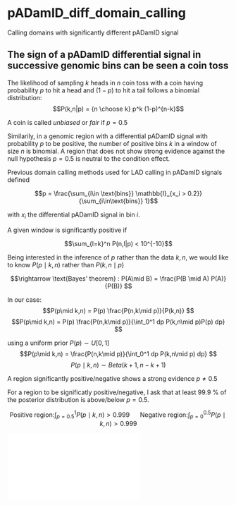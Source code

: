 # pADamID_diff_domain_calling
Calling domains with significantly different pADamID signal

## The sign of a pADamID differential signal in successive genomic bins can be seen a coin toss
The likelihood of sampling $k$ heads in $n$ coin toss with a coin having probability $p$ to hit a head and $(1-p)$ to hit a tail follows a binomial distribution:
$$P(k,n|p) = {n \choose k} p^k (1-p)^{n-k}$$

A coin is called *unbiased* or *fair* if $p=0.5$

Similarily, in a genomic region with a differential pADamID signal with probability $p$ to be positive, the number of positive bins $k$ in a window of size $n$ is binomial. A region that does not show strong evidence against the null hypothesis $p=0.5$ is neutral to the condition effect.

Previous domain calling methods used for LAD calling in pADamID signals defined

$$p = \frac{\sum_{i\in \text{bins}} \mathbb{I}_{x_i > 0.2}}{\sum_{i\in\text{bins}} 1}$$

with $x_i$ the differential pADamID signal in bin $i$.

A given window is significantly positive if

$$\sum_{l=k}^n P(n,l|p) < 10^{-10}$$

Being interested in the inference of $p$ rather than the data $k,n$, we would like to know $P(p\mid k,n)$ rather than $P(k,n\mid p)$

$$\rightarrow \text{Bayes' theorem} : P(A\mid B) = \frac{P(B \mid A) P(A)}{P(B)} $$

In our case:
$$P(p\mid k,n) = P(p) \frac{P(n,k\mid p)}{P(k,n)} $$
$$P(p\mid k,n) = P(p) \frac{P(n,k\mid p)}{\int_0^1 dp P(k,n\mid p)P(p) dp} $$

using a uniform prior $P(p)\sim U[0,1]$
$$P(p\mid k,n) = \frac{P(n,k\mid p)}{\int_0^1 dp P(k,n\mid p) dp} $$
$$P(p\mid k,n) \sim Beta(k+1,n-k+1)$$

A region significantly positive/negative shows a strong evidence $p\neq 0.5$

For a region to be significatly positive/negative, I ask that at least 99.9 \% of the posterior distribution is above/below $p=0.5$.



$$\text{Positive region:} \int_{p=0.5}^1 P(p\mid k,n) > 0.999 ~~~~~~ \text{Negative region:} \int_{p=0}^{0.5} P(p\mid k,n) > 0.999$$

![pADamID domains](/Fig/beta_cartoon.pdf?raw=true "Beta distribution")
